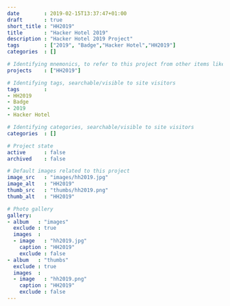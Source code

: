 ```yaml
---
date        : 2019-02-15T13:37:47+01:00
draft       : true
short_title : "HH2019"
title       : "Hacker Hotel 2019"
description : "Hacker Hotel 2019 Project"
tags        : ["2019", "Badge","Hacker Hotel","HH2019"]
categories  : []

# Identifying mnemonics, to refer to this project from other items like blogs, etc.
projects    : ["HH2019"]

# Identifying tags, searchable/visible to site visitors
tags        :
- HH2019
- Badge
- 2019
- Hacker Hotel

# Identifying categories, searchable/visible to site visitors
categories  : []

# Project state
active      : false
archived    : false

# Default images related to this project
image_src   : "images/hh2019.jpg"
image_alt   : "HH2019"
thumb_src   : "thumbs/hh2019.png"
thumb_alt   : "HH2019"

# Photo gallery
gallery:
- album   : "images"
  exclude : true
  images  :
  - image   : "hh2019.jpg"
    caption : "HH2019"
    exclude : false
- album   : "thumbs"
  exclude : true
  images  :
  - image   : "hh2019.png"
    caption : "HH2019"
    exclude : false
---
```

